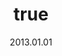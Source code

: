 ---
wip: "True"
title:
  de: "Vergilbte Wyvernleder-Karte"
  en: "Timeworn Wyvernskin Map"
  fr: "Vieille carte en peau de wyverne"
  ja: "古ぼけた地図G7"
  cn: "陈旧的飞龙革地图"
  ko: "7등급 오래된 지도"
layout: treasuremap
page_type: guide
categories: "treasuremap"
instanceType: "treasuremap"
date: "2013.01.01"
patchNumber: "2.0"
patchName: "Heavensward"
expac: "hw"
image: "/assets/img/content/klassen/Chocobo.webp"
terms:
    - term: "TreasureMaps"
    - term: "Heavensward"
sortid: 10
order: 10
slug: "vergilbte_wyvernleder_karte"
zones:
  - zonename: "Westliches Hochland von Coerthas"
    fullimage: "/assets/img/TreasureMaps/Vergilbte Wyvernleder-Karte/Westliches Hochland von Coerthas/Westliches Hochland von Coerthas.webp"
    subimage:
      - "/assets/img/TreasureMaps/Vergilbte Wyvernleder-Karte/Westliches Hochland von Coerthas/A.webp"
      - "/assets/img/TreasureMaps/Vergilbte Wyvernleder-Karte/Westliches Hochland von Coerthas/B.webp"
      - "/assets/img/TreasureMaps/Vergilbte Wyvernleder-Karte/Westliches Hochland von Coerthas/C.webp"
      - "/assets/img/TreasureMaps/Vergilbte Wyvernleder-Karte/Westliches Hochland von Coerthas/D.webp"
      - "/assets/img/TreasureMaps/Vergilbte Wyvernleder-Karte/Westliches Hochland von Coerthas/E.webp"
      - "/assets/img/TreasureMaps/Vergilbte Wyvernleder-Karte/Westliches Hochland von Coerthas/F.webp"
      - "/assets/img/TreasureMaps/Vergilbte Wyvernleder-Karte/Westliches Hochland von Coerthas/G.webp"
      - "/assets/img/TreasureMaps/Vergilbte Wyvernleder-Karte/Westliches Hochland von Coerthas/H.webp"
  - zonename: "Dravanisches Vorland"
    fullimage: "/assets/img/TreasureMaps/Vergilbte Wyvernleder-Karte/Dravanisches Vorland/Dravanisches Vorland.webp"
    subimage:
      - "/assets/img/TreasureMaps/Vergilbte Wyvernleder-Karte/Dravanisches Vorland/A.webp"
      - "/assets/img/TreasureMaps/Vergilbte Wyvernleder-Karte/Dravanisches Vorland/B.webp"
      - "/assets/img/TreasureMaps/Vergilbte Wyvernleder-Karte/Dravanisches Vorland/C.webp"
      - "/assets/img/TreasureMaps/Vergilbte Wyvernleder-Karte/Dravanisches Vorland/D.webp"
      - "/assets/img/TreasureMaps/Vergilbte Wyvernleder-Karte/Dravanisches Vorland/E.webp"
      - "/assets/img/TreasureMaps/Vergilbte Wyvernleder-Karte/Dravanisches Vorland/F.webp"
      - "/assets/img/TreasureMaps/Vergilbte Wyvernleder-Karte/Dravanisches Vorland/G.webp"
      - "/assets/img/TreasureMaps/Vergilbte Wyvernleder-Karte/Dravanisches Vorland/H.webp"
      - "/assets/img/TreasureMaps/Vergilbte Wyvernleder-Karte/Dravanisches Vorland/I.webp"
  - zonename: "Wallende Nebel"
    fullimage: "/assets/img/TreasureMaps/Vergilbte Wyvernleder-Karte/Wallende Nebel/Wallende Nebel.webp"
    subimage:
      - "/assets/img/TreasureMaps/Vergilbte Wyvernleder-Karte/Wallende Nebel/A.webp"
      - "/assets/img/TreasureMaps/Vergilbte Wyvernleder-Karte/Wallende Nebel/B.webp"
      - "/assets/img/TreasureMaps/Vergilbte Wyvernleder-Karte/Wallende Nebel/C.webp"
      - "/assets/img/TreasureMaps/Vergilbte Wyvernleder-Karte/Wallende Nebel/D.webp"
      - "/assets/img/TreasureMaps/Vergilbte Wyvernleder-Karte/Wallende Nebel/E.webp"
      - "/assets/img/TreasureMaps/Vergilbte Wyvernleder-Karte/Wallende Nebel/F.webp"
      - "/assets/img/TreasureMaps/Vergilbte Wyvernleder-Karte/Wallende Nebel/G.webp"
      - "/assets/img/TreasureMaps/Vergilbte Wyvernleder-Karte/Wallende Nebel/H.webp"
      - "/assets/img/TreasureMaps/Vergilbte Wyvernleder-Karte/Wallende Nebel/I.webp"
  - zonename: "Abalathisches Wolkenmeer"
    fullimage: "/assets/img/TreasureMaps/Vergilbte Wyvernleder-Karte/Abalathisches Wolkenmeer/Abalathisches Wolkenmeer.webp"
    subimage:
      - "/assets/img/TreasureMaps/Vergilbte Wyvernleder-Karte/Abalathisches Wolkenmeer/A.webp"
      - "/assets/img/TreasureMaps/Vergilbte Wyvernleder-Karte/Abalathisches Wolkenmeer/B.webp"
      - "/assets/img/TreasureMaps/Vergilbte Wyvernleder-Karte/Abalathisches Wolkenmeer/C.webp"
      - "/assets/img/TreasureMaps/Vergilbte Wyvernleder-Karte/Abalathisches Wolkenmeer/D.webp"
      - "/assets/img/TreasureMaps/Vergilbte Wyvernleder-Karte/Abalathisches Wolkenmeer/E.webp"
      - "/assets/img/TreasureMaps/Vergilbte Wyvernleder-Karte/Abalathisches Wolkenmeer/F.webp"
      - "/assets/img/TreasureMaps/Vergilbte Wyvernleder-Karte/Abalathisches Wolkenmeer/G.webp"
      - "/assets/img/TreasureMaps/Vergilbte Wyvernleder-Karte/Abalathisches Wolkenmeer/H.webp"
      - "/assets/img/TreasureMaps/Vergilbte Wyvernleder-Karte/Abalathisches Wolkenmeer/I.webp"
      - "/assets/img/TreasureMaps/Vergilbte Wyvernleder-Karte/Abalathisches Wolkenmeer/J.webp"
  - zonename: "Dravanisches Hinterland"
    fullimage: "/assets/img/TreasureMaps/Vergilbte Wyvernleder-Karte/Dravanisches Hinterland/Dravanisches Hinterland.webp"
    subimage:
      - "/assets/img/TreasureMaps/Vergilbte Wyvernleder-Karte/Dravanisches Hinterland/A.webp"
      - "/assets/img/TreasureMaps/Vergilbte Wyvernleder-Karte/Dravanisches Hinterland/B.webp"
      - "/assets/img/TreasureMaps/Vergilbte Wyvernleder-Karte/Dravanisches Hinterland/C.webp"
      - "/assets/img/TreasureMaps/Vergilbte Wyvernleder-Karte/Dravanisches Hinterland/D.webp"
      - "/assets/img/TreasureMaps/Vergilbte Wyvernleder-Karte/Dravanisches Hinterland/E.webp"
      - "/assets/img/TreasureMaps/Vergilbte Wyvernleder-Karte/Dravanisches Hinterland/F.webp"
      - "/assets/img/TreasureMaps/Vergilbte Wyvernleder-Karte/Dravanisches Hinterland/G.webp"
      - "/assets/img/TreasureMaps/Vergilbte Wyvernleder-Karte/Dravanisches Hinterland/H.webp"
---